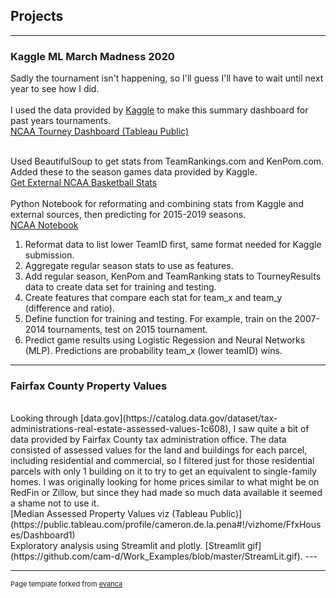 ## Projects

---

### Kaggle ML March Madness 2020 <br>
Sadly the tournament isn't happening, so I'll guess I'll have to wait until next year to see how I did.
<br> <br>
I used the data provided by [Kaggle](https://www.kaggle.com/c/google-cloud-ncaa-march-madness-2020-division-1-mens-tournament/data) to make this summary dashboard for past years tournaments.
<br>
[NCAA Tourney Dashboard (Tableau Public)](https://public.tableau.com/profile/cameron.de.la.pena#!/vizhome/NCAABasketball_15841125763020/Dashboard1)
<br><br>
<!-- <img src="images/ncaa_viz.PNG?raw=true"/> -->
Used BeautifulSoup to get stats from TeamRankings.com and KenPom.com.  Added these to the season games data provided by Kaggle. 
<br>
[Get External NCAA Basketball Stats](https://github.com/cam-d/Work_Examples/blob/master/teamRankings.ipynb)
<br><br>
Python Notebook for reformating and combining stats from Kaggle and external sources, then predicting for 2015-2019 seasons. <br>
[NCAA Notebook](https://github.com/cam-d/Work_Examples/blob/master/NCAA_Bball.ipynb)
<br>
1.	Reformat data to list lower TeamID first, same format needed for Kaggle submission.
2.	Aggregate regular season stats to use as features.
3.	Add regular season, KenPom and TeamRanking stats to TourneyResults data to create data set for training and testing.
4.	Create features that compare each stat for team_x and team_y (difference and ratio).
5.	Define function for training and testing.  For example, train on the 2007-2014 tournaments, test on 2015 tournament.
6.	Predict game results using Logistic Regession and Neural Networks (MLP).  Predictions are probability team_x (lower teamID) wins.

---

### Fairfax County Property Values
<br>
Looking through [data.gov](https://catalog.data.gov/dataset/tax-administrations-real-estate-assessed-values-1c608), I saw quite a bit of data provided by Fairfax County tax administration office.  The data consisted of assessed values for the land and buildings for each parcel, including residential and commercial, so I filtered just for those residential parcels with only 1 building on it to try to get an equivalent to single-family homes.  I was originally looking for home prices similar to what might be on RedFin or Zillow, but since they had made so much data available it seemed a shame not to use it.  <br>
[Median Assessed Property Values viz (Tableau Public)](https://public.tableau.com/profile/cameron.de.la.pena#!/vizhome/FfxHouses/Dashboard1)
<br>
Exploratory analysis using Streamlit and plotly.  [Streamlit gif](https://github.com/cam-d/Work_Examples/blob/master/StreamLit.gif). 
---

<!--### Category Name 2-->

<!-- - [Project 1 Title](http://example.com/)-->



---
<p style="font-size:11px">Page template forked from <a href="https://github.com/evanca/quick-portfolio">evanca</a></p>
<!-- Remove above link if you don't want to attibute -->
